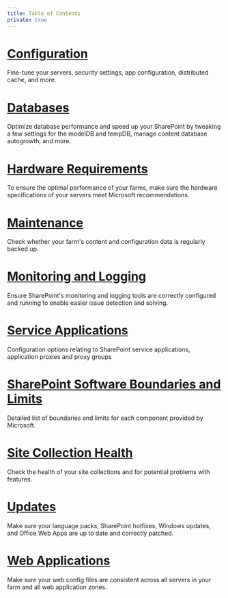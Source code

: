 ```yaml
---
title: Table of Contents
private: true
---
```


# [Configuration](configuration.md)
Fine-tune your servers, security settings, app configuration, distributed cache, and more. 
# [Databases](databases.md)
Optimize database performance and speed up your SharePoint by tweaking a few settings for the modelDB and tempDB, manage content database autogrowth, and more.
# [Hardware Requirements](hardware-requirements.md)
To ensure the optimal performance of your farms, make sure the hardware specifications of your servers meet Microsoft recommendations.
# [Maintenance](maintenance.md)
Check whether your farm's content and configuration data is regularly backed up.
# [Monitoring and Logging](monitoring-and-logging.md)
Ensure SharePoint's monitoring and logging tools are correctly configured and running to enable easier issue detection and solving.
# [Service Applications](service-applications.md)
Configuration options relating to SharePoint service applications, application proxies and proxy groups
# [SharePoint Software Boundaries and Limits](sharepoint-software-boundaries-and-limits.md)
Detailed list of boundaries and limits for each component provided by Microsoft.
# [Site Collection Health](site-collection-health.md)
Check the health of your site collections and for potential problems with features.
# [Updates](updates.md)
Make sure your language packs, SharePoint hotfixes, Windows updates, and Office Web Apps are up to date and correctly patched.
# [Web Applications](web-applications.md)
Make sure your web.config files are consistent across all servers in your farm and all web application zones.
